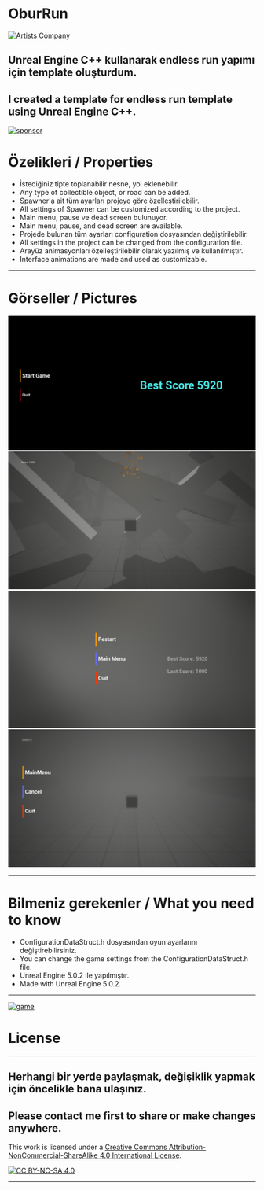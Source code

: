 # OburRun
[![Artists Company](https://raw.githubusercontent.com/creosB/presentation/main/background.png)](https://artistscompany.net/)
## Unreal Engine C++ kullanarak endless run yapımı için template oluşturdum.
## I created a template for endless run template using Unreal Engine C++.

[![sponsor](https://www.buymeacoffee.com/assets/img/custom_images/orange_img.png)](https://www.buymeacoffee.com/creos)

# Özelikleri / Properties

* İstediğiniz tipte toplanabilir nesne, yol eklenebilir.
*  Any type of collectible object, or road can be added.
* Spawner'a ait tüm ayarları projeye göre özelleştirilebilir.
*  All settings of Spawner can be customized according to the project.
* Main menu, pause ve dead screen bulunuyor.
 * Main menu, pause, and dead screen are available. 
* Projede bulunan tüm ayarları configuration dosyasından değiştirilebilir.
 * All settings in the project can be changed from the configuration file.
* Arayüz animasyonları özelleştirilebilir olarak yazılmış ve kullanılmıştır.
 * Interface animations are made and used as customizable.
***

# Görseller / Pictures
![pics](https://raw.githubusercontent.com/creosB/OburRun/main/pics/resim1.png)
![pics](https://raw.githubusercontent.com/creosB/OburRun/main/pics/resim2.png)
![pics](https://raw.githubusercontent.com/creosB/OburRun/main/pics/resim3.png)
![pics](https://raw.githubusercontent.com/creosB/OburRun/main/pics/resim4.png)

***
# Bilmeniz gerekenler / What you need to know
- ConfigurationDataStruct.h dosyasından oyun ayarlarını değiştirebilirsiniz.
- You can change the game settings from the ConfigurationDataStruct.h file.
- Unreal Engine 5.0.2 ile yapılmıştır.
-  Made with Unreal Engine 5.0.2.
***

[![game](https://static.itch.io/images/badge.svg)](https://artistscompany.itch.io/obur-run)

# License
***
## Herhangi bir yerde paylaşmak, değişiklik yapmak için öncelikle bana ulaşınız. 
## Please contact me first to share or make changes anywhere.

This work is licensed under a
[Creative Commons Attribution-NonCommercial-ShareAlike 4.0 International License][cc-by-nc-sa].

[![CC BY-NC-SA 4.0][cc-by-nc-sa-image]][cc-by-nc-sa]

[cc-by-nc-sa]: http://creativecommons.org/licenses/by-nc-sa/4.0/
[cc-by-nc-sa-image]: https://licensebuttons.net/l/by-nc-sa/4.0/88x31.png
[cc-by-nc-sa-shield]: https://img.shields.io/badge/License-CC%20BY--NC--SA%204.0-lightgrey.svg
***
